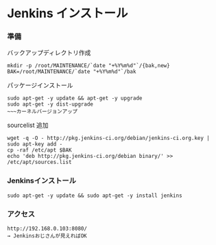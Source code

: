 <!--
************************************************************
Jenkins インストール
参照元: http://ameblo.jp/smeokano/entry-11817079759.html
Copyright (c) Takehiko OGASAWARA 2014 All Rights Reserved.
************************************************************
-->

# Jenkins インストール

### 準備
バックアップディレクトリ作成
```
mkdir -p /root/MAINTENANCE/`date "+%Y%m%d"`/{bak,new}
BAK=/root/MAINTENANCE/`date "+%Y%m%d"`/bak
```

パッケージインストール  
```
sudo apt-get -y update && apt-get -y upgrade
sudo apt-get -y dist-upgrade
~~~カーネルバージョンアップ
```

sourcelist 追加
```
wget -q -O - http://pkg.jenkins-ci.org/debian/jenkins-ci.org.key | sudo apt-key add -
cp -raf /etc/apt $BAK
echo 'deb http://pkg.jenkins-ci.org/debian binary/' >> /etc/apt/sources.list
```

### Jenkinsインストール
```
sudo apt-get -y update && sudo apt-get -y install jenkins
```

### アクセス
```
http://192.168.0.103:8080/
→ Jenkinsおじさんが見えればOK
```



